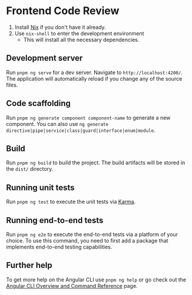 # Frontend Code Review

1. Install [Nix](https://nixos.org/download) if you don't have it already.
2. Use `nix-shell` to enter the development environment
   - This will install all the necessary dependencies.

## Development server

Run `pnpm ng serve` for a dev server. Navigate to `http://localhost:4200/`. The application will automatically reload if you change any of the source files.

## Code scaffolding

Run `pnpm ng generate component component-name` to generate a new component. You can also use `ng generate directive|pipe|service|class|guard|interface|enum|module`.

## Build

Run `pnpm ng build` to build the project. The build artifacts will be stored in the `dist/` directory.

## Running unit tests

Run `pnpm ng test` to execute the unit tests via [Karma](https://karma-runner.github.io).

## Running end-to-end tests

Run `pnpm ng e2e` to execute the end-to-end tests via a platform of your choice. To use this command, you need to first add a package that implements end-to-end testing capabilities.

## Further help

To get more help on the Angular CLI use `pnpm ng help` or go check out the [Angular CLI Overview and Command Reference](https://angular.io/cli) page.
